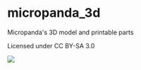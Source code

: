 # micropanda_3d
Micropanda's 3D model and printable parts


Licensed under CC BY-SA 3.0

![](https://upload.wikimedia.org/wikipedia/commons/thumb/2/2f/CC_BY-SA_3.0.png/320px-CC_BY-SA_3.0.png)
